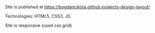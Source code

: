 Site is published at https://bogdancikota.github.io/alecto-design-layout/

Technologies: HTML5, CSS3, JS

Site is responsive (used css grid)
